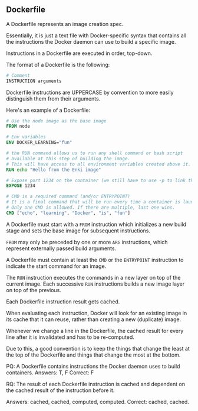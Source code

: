 ## Dockerfile

A Dockerfile represents an image creation spec.

Essentially, it is just a text file with Docker-specific syntax that contains all the instructions the Docker daemon can use to build a specific image.

Instructions in a Dockerfile are executed in order, top-down.

The format of a Dockerfile is the following:

```Dockerfile
# Comment
INSTRUCTION arguments
```

Dockerfile instructions are UPPERCASE by convention to more easily distinguish them from their arguments.

Here's an example of a Dockerfile:

```Dockerfile
# Use the node image as the base image
FROM node

# Env variables
ENV DOCKER_LEARNING="fun"

# the RUN command allows us to run any shell command or bash script
# available at this step of building the image.
# This will have access to all environment variables created above it.
RUN echo "Hello from the Enki image"

# Expose port 1234 on the container (we still have to use -p to link this port to an exposed port on the host)
EXPOSE 1234

# CMD is a required command (and/or ENTRYPOINT)
# It is a final command that will be run every time a container is launched (or restarted).
# Only one CMD is allowed. If there are multiple, last one wins.
CMD ["echo", "learning", "Docker", "is", "fun"]
```

A Dockerfile must start with a `FROM` instruction which initializes a new build stage and sets the base image for subsequent instructions.

`FROM` may only be preceded by one or more `ARG` instructions, which represent externally passed build arguments.

A Dockerfile must contain at least the `CMD` or the `ENTRYPOINT` instruction to indicate the start command for an image.

The `RUN` instruction executes the commands in a new layer on top of the current image. Each successive `RUN` instructions builds a new image layer on top of the previous.

Each Dockerfile instruction result gets cached.

When evaluating each instruction, Docker will look for an existing image in its cache that it can reuse, rather than creating a new (duplicate) image.

Whenever we change a line in the Dockerfile, the cached result for every line after it is invalidated and has to be re-computed.

Due to this, a good convention is to keep the things that change the least at the top of the Dockerfile and things that change the most at the bottom.

PQ: A Dockerfile contains instructions the Docker daemon uses to build containers.
Answers: T, F
Correct: F

RQ: The result of each Dockerfile instruction is cached and dependent on the cached result of the instruction before it.

Answers: cached, cached, computed, computed.
Correct: cached, cached.
